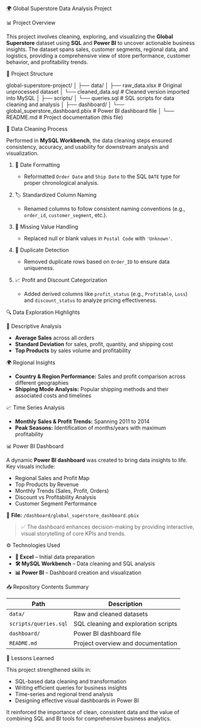 🌍 Global Superstore Data Analysis Project

📊 Project Overview

This project involves cleaning, exploring, and visualizing the **Global Superstore** dataset using **SQL** and **Power BI** to uncover actionable business insights. The dataset spans sales, customer segments, regional data, and logistics, providing a comprehensive view of store performance, customer behavior, and profitability trends.

📂 Project Structure

global-superstore-project/
│
├── data/
│   ├── raw_data.xlsx              # Original unprocessed dataset
│   └── cleaned_data.sql           # Cleaned version imported into MySQL
│
├── scripts/
│   └── queries.sql                # SQL scripts for data cleaning and analysis
│
├── dashboard/
│   └── global_superstore_dashboard.pbix  # Power BI dashboard file
│
└── README.md                      # Project documentation (this file)

🧽 Data Cleaning Process

Performed in **MySQL Workbench**, the data cleaning steps ensured consistency, accuracy, and usability for downstream analysis and visualization.

1. 📅 Date Formatting

   * Reformatted `Order Date` and `Ship Date` to the SQL `DATE` type for proper chronological analysis.

2. 🏷️ Standardized Column Naming

   * Renamed columns to follow consistent naming conventions (e.g., `order_id`, `customer_segment`, etc.).

3. 🚫 Missing Value Handling

   * Replaced null or blank values in `Postal Code` with `'Unknown'`.

4. 🔁 Duplicate Detection

   * Removed duplicate rows based on `Order_ID` to ensure data uniqueness.

5. 📈 Profit and Discount Categorization

   * Added derived columns like `profit_status` (e.g., `Profitable`, `Loss`) and `discount_status` to analyze pricing effectiveness.


🔍 Data Exploration Highlights

📌 Descriptive Analysis

* **Average Sales** across all orders
* **Standard Deviation** for sales, profit, quantity, and shipping cost
* **Top Products** by sales volume and profitability

🌍 Regional Insights

* **Country & Region Performance:** Sales and profit comparison across different geographies
* **Shipping Mode Analysis:** Popular shipping methods and their associated costs and timelines

📈 Time Series Analysis

* **Monthly Sales & Profit Trends:** Spanning 2011 to 2014
* **Peak Seasons:** Identification of months/years with maximum profitability

📊 Power BI Dashboard

A dynamic **Power BI dashboard** was created to bring data insights to life. Key visuals include:

* Regional Sales and Profit Map
* Top Products by Revenue
* Monthly Trends (Sales, Profit, Orders)
* Discount vs Profitability Analysis
* Customer Segment Performance

📁 **File:** `/dashboard/global_superstore_dashboard.pbix`

> ✅ The dashboard enhances decision-making by providing interactive, visual storytelling of core KPIs and trends.

⚙️ Technologies Used

* **📄 Excel** – Initial data preparation
* **🛠️ MySQL Workbench** – Data cleaning and SQL analysis
* **📊 Power BI** – Dashboard creation and visualization

📥 Repository Contents Summary

| Path                  | Description                          |
| --------------------- | ------------------------------------ |
| `data/`               | Raw and cleaned datasets             |
| `scripts/queries.sql` | SQL cleaning and exploration scripts |
| `dashboard/`          | Power BI dashboard file              |
| `README.md`           | Project overview and documentation   |


📝 Lessons Learned

This project strengthened skills in:

* SQL-based data cleaning and transformation
* Writing efficient queries for business insights
* Time-series and regional trend analysis
* Designing effective visual dashboards in Power BI

It reinforced the importance of clean, consistent data and the value of combining SQL and BI tools for comprehensive business analytics.


